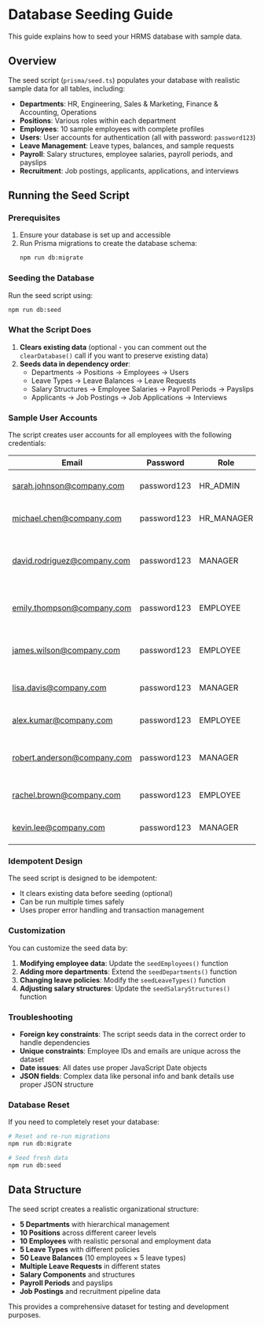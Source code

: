 # Database Seeding Guide

This guide explains how to seed your HRMS database with sample data.

## Overview

The seed script (`prisma/seed.ts`) populates your database with realistic sample data for all tables, including:

- **Departments**: HR, Engineering, Sales & Marketing, Finance & Accounting, Operations
- **Positions**: Various roles within each department
- **Employees**: 10 sample employees with complete profiles
- **Users**: User accounts for authentication (all with password: `password123`)
- **Leave Management**: Leave types, balances, and sample requests
- **Payroll**: Salary structures, employee salaries, payroll periods, and payslips
- **Recruitment**: Job postings, applicants, applications, and interviews

## Running the Seed Script

### Prerequisites

1. Ensure your database is set up and accessible
2. Run Prisma migrations to create the database schema:
   ```bash
   npm run db:migrate
   ```

### Seeding the Database

Run the seed script using:

```bash
npm run db:seed
```

### What the Script Does

1. **Clears existing data** (optional - you can comment out the `clearDatabase()` call if you want to preserve existing data)
2. **Seeds data in dependency order**:
   - Departments → Positions → Employees → Users
   - Leave Types → Leave Balances → Leave Requests  
   - Salary Structures → Employee Salaries → Payroll Periods → Payslips
   - Applicants → Job Postings → Job Applications → Interviews

### Sample User Accounts

The script creates user accounts for all employees with the following credentials:

| Email | Password | Role | Employee |
|-------|----------|------|----------|
| sarah.johnson@company.com | password123 | HR_ADMIN | Sarah Johnson (HR Manager) |
| michael.chen@company.com | password123 | HR_MANAGER | Michael Chen (HR Specialist) |
| david.rodriguez@company.com | password123 | MANAGER | David Rodriguez (Senior Software Engineer) |
| emily.thompson@company.com | password123 | EMPLOYEE | Emily Thompson (Frontend Developer) |
| james.wilson@company.com | password123 | EMPLOYEE | James Wilson (Backend Developer) |
| lisa.davis@company.com | password123 | MANAGER | Lisa Davis (Sales Manager) |
| alex.kumar@company.com | password123 | EMPLOYEE | Alex Kumar (Marketing Specialist) |
| robert.anderson@company.com | password123 | MANAGER | Robert Anderson (Finance Manager) |
| rachel.brown@company.com | password123 | EMPLOYEE | Rachel Brown (Accountant) |
| kevin.lee@company.com | password123 | MANAGER | Kevin Lee (Operations Manager) |

### Idempotent Design

The seed script is designed to be idempotent:
- It clears existing data before seeding (optional)
- Can be run multiple times safely
- Uses proper error handling and transaction management

### Customization

You can customize the seed data by:

1. **Modifying employee data**: Update the `seedEmployees()` function
2. **Adding more departments**: Extend the `seedDepartments()` function  
3. **Changing leave policies**: Modify the `seedLeaveTypes()` function
4. **Adjusting salary structures**: Update the `seedSalaryStructures()` function

### Troubleshooting

- **Foreign key constraints**: The script seeds data in the correct order to handle dependencies
- **Unique constraints**: Employee IDs and emails are unique across the dataset
- **Date issues**: All dates use proper JavaScript Date objects
- **JSON fields**: Complex data like personal info and bank details use proper JSON structure

### Database Reset

If you need to completely reset your database:

```bash
# Reset and re-run migrations
npm run db:migrate

# Seed fresh data
npm run db:seed
```

## Data Structure

The seed script creates a realistic organizational structure:

- **5 Departments** with hierarchical management
- **10 Positions** across different career levels
- **10 Employees** with realistic personal and employment data
- **5 Leave Types** with different policies
- **50 Leave Balances** (10 employees × 5 leave types)
- **Multiple Leave Requests** in different states
- **Salary Components** and structures
- **Payroll Periods** and payslips
- **Job Postings** and recruitment pipeline data

This provides a comprehensive dataset for testing and development purposes.
